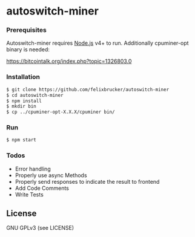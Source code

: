 # autoswitch-miner

### Prerequisites

Autoswitch-miner requires [Node.js](https://nodejs.org/) v4+ to run.
Additionally cpuminer-opt binary is needed:

https://bitcointalk.org/index.php?topic=1326803.0


### Installation

```sh
$ git clone https://github.com/felixbrucker/autoswitch-miner
$ cd autoswitch-miner
$ npm install
$ mkdir bin
$ cp ../cpuminer-opt-X.X.X/cpuminer bin/
```

### Run

```sh
$ npm start
```

### Todos

 - Error handling
 - Properly use async Methods
 - Properly send responses to indicate the result to frontend
 - Add Code Comments
 - Write Tests


License
----

GNU GPLv3 (see LICENSE)
